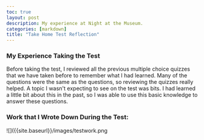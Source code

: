 ```yaml
---
toc: true
layout: post
description: My experience at Night at the Museum.
categories: [markdown]
title: "Take Home Test Reflection"
---
```


### My Experience Taking the Test

Before taking the test, I reviewed all the previous multiple choice quizzes that we have taken before to remember what I had learned. Many of the questions were the same as the questions, so reviewing the quizzes really helped. A topic I wasn't expecting to see on the test was bits. I had learned a little bit about this in the past, so I was able to use this basic knowledge to answer these questions.

### Work that I Wrote Down During the Test:

![]({{site.baseurl}}/images/testwork.png